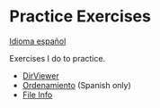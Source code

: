 # Practice Exercises

[Idioma español](./README.md)

Exercises I do to practice.

* [DirViewer](./dirviewer/README-ENG.md)
* [Ordenamiento](./Ordenamiento/README.md) (Spanish only)
* [File Info](./fileinfo/README_ENG.MD)